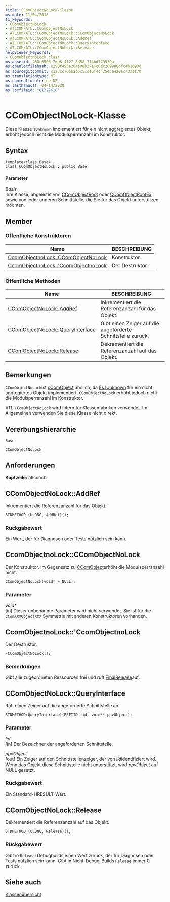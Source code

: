 ```yaml
---
title: CComObjectNoLock-Klasse
ms.date: 11/04/2016
f1_keywords:
- CComObjectNoLock
- ATLCOM/ATL::CComObjectNoLock
- ATLCOM/ATL::CComObjectNoLock::CComObjectNoLock
- ATLCOM/ATL::CComObjectNoLock::AddRef
- ATLCOM/ATL::CComObjectNoLock::QueryInterface
- ATLCOM/ATL::CComObjectNoLock::Release
helpviewer_keywords:
- CComObjectNoLock class
ms.assetid: 288c6506-7da8-4127-8d58-7f4bd779539a
ms.openlocfilehash: c190f495e284e98b27a6c6dc2099a8dfc4b1693d
ms.sourcegitcommit: c123cc76bb2b6c5cde6f4c425ece420ac733bf70
ms.translationtype: MT
ms.contentlocale: de-DE
ms.lasthandoff: 04/14/2020
ms.locfileid: "81327618"
---
```

# <a name="ccomobjectnolock-class"></a>CComObjectNoLock-Klasse

Diese Klasse `IUnknown` implementiert für ein nicht aggregiertes Objekt, erhöht jedoch nicht die Modulsperranzahl im Konstruktor.

## <a name="syntax"></a>Syntax

```
template<class Base>
class CComObjectNoLock : public Base
```

#### <a name="parameters"></a>Parameter

*Basis*<br/>
Ihre Klasse, abgeleitet von [CComObjectRoot](../../atl/reference/ccomobjectroot-class.md) oder [CComObjectRootEx](../../atl/reference/ccomobjectrootex-class.md), sowie von jeder anderen Schnittstelle, die Sie für das Objekt unterstützen möchten.

## <a name="members"></a>Member

### <a name="public-constructors"></a>Öffentliche Konstruktoren

|Name|BESCHREIBUNG|
|----------|-----------------|
|[CcomObjectnoLock::CComObjectNoLock](#ccomobjectnolock)|Konstruktor.|
|[CcomObjectnoLock::'CcomObjectnoLock](#dtor)|Der Destruktor.|

### <a name="public-methods"></a>Öffentliche Methoden

|Name|BESCHREIBUNG|
|----------|-----------------|
|[CComObjectNoLock::AddRef](#addref)|Inkrementiert die Referenzanzahl für das Objekt.|
|[CComObjectNoLock::QueryInterface](#queryinterface)|Gibt einen Zeiger auf die angeforderte Schnittstelle zurück.|
|[CComObjectNoLock::Release](#release)|Dekrementiert die Referenzanzahl auf das Objekt.|

## <a name="remarks"></a>Bemerkungen

`CComObjectNoLock`ist [cComObject](../../atl/reference/ccomobject-class.md) ähnlich, da [Es IUnknown](/windows/win32/api/unknwn/nn-unknwn-iunknown) für ein nicht aggregiertes Objekt implementiert. `CComObjectNoLock` erhöht jedoch nicht die Modulsperranzahl im Konstruktor.

ATL `CComObjectNoLock` wird intern für Klassenfabriken verwendet. Im Allgemeinen verwenden Sie diese Klasse nicht direkt.

## <a name="inheritance-hierarchy"></a>Vererbungshierarchie

`Base`

`CComObjectNoLock`

## <a name="requirements"></a>Anforderungen

**Kopfzeile:** atlcom.h

## <a name="ccomobjectnolockaddref"></a><a name="addref"></a>CComObjectNoLock::AddRef

Inkrementiert die Referenzanzahl für das Objekt.

```
STDMETHOD_(ULONG, AddRef)();
```

### <a name="return-value"></a>Rückgabewert

Ein Wert, der für Diagnosen oder Tests nützlich sein kann.

## <a name="ccomobjectnolockccomobjectnolock"></a><a name="ccomobjectnolock"></a>CcomObjectnoLock::CComObjectNoLock

Der Konstruktor. Im Gegensatz zu [CComObject](../../atl/reference/ccomobject-class.md)erhöht die Modulsperranzahl nicht.

```
CComObjectNoLock(void* = NULL);
```

### <a name="parameters"></a>Parameter

<em>void\*</em><br/>
[in] Dieser unbenannte Parameter wird nicht verwendet. Sie ist für die `CComXXXObjectXXX` Symmetrie mit anderen Konstruktoren vorhanden.

## <a name="ccomobjectnolockccomobjectnolock"></a><a name="dtor"></a>CcomObjectnoLock::'CcomObjectnoLock

Der Destruktor.

```
~CComObjectNoLock();
```

### <a name="remarks"></a>Bemerkungen

Gibt alle zugeordneten Ressourcen frei und ruft [FinalRelease](ccomobjectrootex-class.md#finalrelease)auf.

## <a name="ccomobjectnolockqueryinterface"></a><a name="queryinterface"></a>CComObjectNoLock::QueryInterface

Ruft einen Zeiger auf die angeforderte Schnittstelle ab.

```
STDMETHOD(QueryInterface)(REFIID iid, void** ppvObject);
```

### <a name="parameters"></a>Parameter

*Iid*<br/>
[in] Der Bezeichner der angeforderten Schnittstelle.

*ppvObject*<br/>
[out] Ein Zeiger auf den Schnittstellenzeiger, der von *iid*identifiziert wird. Wenn das Objekt diese Schnittstelle nicht unterstützt, wird *ppvObject* auf NULL gesetzt.

### <a name="return-value"></a>Rückgabewert

Ein Standard-HRESULT-Wert.

## <a name="ccomobjectnolockrelease"></a><a name="release"></a>CComObjectNoLock::Release

Dekrementiert die Referenzanzahl auf das Objekt.

```
STDMETHOD_(ULONG, Release)();
```

### <a name="return-value"></a>Rückgabewert

Gibt in `Release` Debugbuilds einen Wert zurück, der für Diagnosen oder Tests nützlich sein kann. Gibt in Nicht-Debug-Builds `Release` immer 0 zurück.

## <a name="see-also"></a>Siehe auch

[Klassenübersicht](../../atl/atl-class-overview.md)
